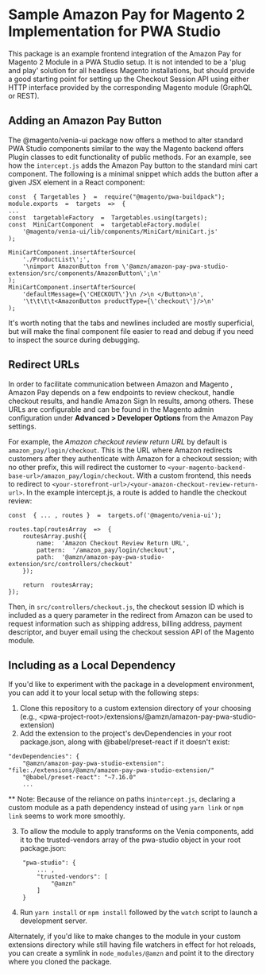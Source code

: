 ﻿# Sample Amazon Pay for Magento 2 Implementation for PWA Studio
This package is an example frontend integration of the Amazon Pay for Magento 2 Module in a PWA Studio setup. It is not intended to be a 'plug and play' solution for all headless Magento installations, but should provide a good starting point for setting up the Checkout Session API using either HTTP interface provided by the corresponding Magento module (GraphQL or REST).

## Adding an Amazon Pay Button
The @magento/venia-ui package now offers a method to alter standard PWA Studio components similar to the way the Magento backend offers Plugin classes to edit functionality of public methods. For an example, see how the  `intercept.js` adds the Amazon Pay button to the standard mini cart component. The following is a minimal snippet which adds the button after a given JSX element in a React component:

    const  { Targetables }  =  require("@magento/pwa-buildpack");
    module.exports  =  targets  =>  {
    ...
    const  targetableFactory  =  Targetables.using(targets);
    const  MiniCartComponent  =  targetableFactory.module(
	    '@magento/venia-ui/lib/components/MiniCart/miniCart.js'
    );
    
    MiniCartComponent.insertAfterSource(
	    './ProductList\';',
	    '\nimport AmazonButton from \'@amzn/amazon-pay-pwa-studio-extension/src/components/AmazonButton\';\n'
    );
    MiniCartComponent.insertAfterSource(
	    'defaultMessage={\'CHECKOUT\'}\n />\n </Button>\n',
	    '\t\t\t\t<AmazonButton productType={\'checkout\'}/>\n'
    );
It's worth noting that the tabs and newlines included are mostly superficial, but will make the final component file easier to read and debug if you need to inspect the source during debugging.

## Redirect URLs
In order to facilitate communication between Amazon and Magento , Amazon Pay depends on a few endpoints to review checkout, handle checkout results, and handle Amazon Sign In results, among others. These URLs are configurable and can be found in the Magento admin configuration under **Advanced > Developer Options** from the Amazon Pay settings.

For example, the *Amazon checkout review return URL* by default is `amazon_pay/login/checkout`. This is the URL where Amazon redirects customers after they authenticate with Amazon for a checkout session; with no other prefix, this will redirect the customer to `<your-magento-backend-base-url>/amazon_pay/login/checkout`. With a custom frontend, this needs to redirect to `<your-storefront-url>/<your-amazon-checkout-review-return-url>`. In the example intercept.js, a route is added to handle the checkout review:

```
const  { ... , routes }  =  targets.of('@magento/venia-ui');

routes.tap(routesArray  =>  {
	routesArray.push({
		name:  'Amazon Checkout Review Return URL',
		pattern:  '/amazon_pay/login/checkout',
		path:  '@amzn/amazon-pay-pwa-studio-extension/src/controllers/checkout'
	});

	return  routesArray;
});
```
Then, in `src/controllers/checkout.js`, the checkout session ID which is included as a query parameter in the redirect from Amazon can be used to request information such as shipping address, billing address, payment descriptor, and buyer email using the checkout session API of the Magento module.

## Including as a Local Dependency
If you'd like to experiment with the package in a development environment, you can add it to your local setup with the following steps:

 1. Clone this repository to a custom extension directory of your choosing (e.g., \<pwa-project-root>/extensions/@amzn/amazon-pay-pwa-studio-extension)
 2. Add the extension to the project's devDependencies in your root package.json, along with @babel/preset-react if it doesn't exist:
```
"devDependencies": {
	"@amzn/amazon-pay-pwa-studio-extension": "file:./extensions/@amzn/amazon-pay-pwa-studio-extension/"
	"@babel/preset-react": "~7.16.0"
	...
```
** Note: Because of the reliance on paths in`intercept.js`, declaring a custom module as a path dependency instead of using `yarn link` or `npm link` seems to work more smoothly.

3. To allow the module to apply transforms on the Venia components, add it to the trusted-vendors array of the pwa-studio object in your root package.json:
```
    "pwa-studio": {
        ... ,
        "trusted-vendors": [
            "@amzn"
        ]   
    }
```
4. Run `yarn install` or `npm install` followed by the `watch` script to launch a development server.

Alternately, if you'd like to make changes to the module in your custom extensions directory while still having file watchers in effect for hot reloads, you can create a symlink in `node_modules/@amzn` and point it to the directory where you cloned the package.
